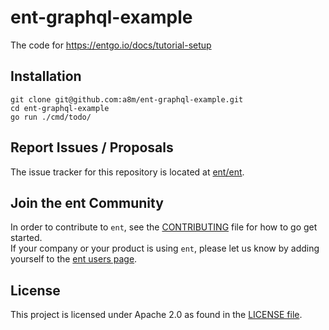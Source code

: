 # ent-graphql-example

The code for https://entgo.io/docs/tutorial-setup

## Installation

```console
git clone git@github.com:a8m/ent-graphql-example.git
cd ent-graphql-example 
go run ./cmd/todo/
```

## Report Issues / Proposals

The issue tracker for this repository is located at [ent/ent](https://github.com/ent/ent/issues).

## Join the ent Community
In order to contribute to `ent`, see the [CONTRIBUTING](https://github.com/ent/ent/blob/master/CONTRIBUTING.md) file for how to go get started.  
If your company or your product is using `ent`, please let us know by adding yourself to the [ent users page](https://github.com/ent/ent/wiki/ent-users).

## License
This project is licensed under Apache 2.0 as found in the [LICENSE file](LICENSE).
